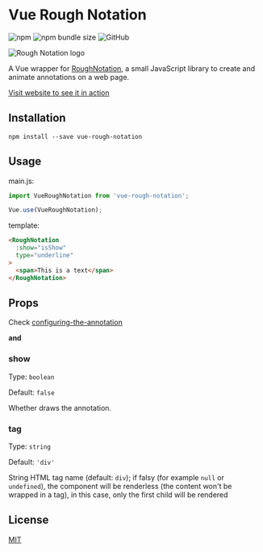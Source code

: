 # Vue Rough Notation

![npm](https://img.shields.io/npm/v/vue-rough-notation)
![npm bundle size](https://img.shields.io/bundlephobia/minzip/vue-rough-notation)
![GitHub](https://img.shields.io/github/license/Leecason/vue-rough-notation)

![Rough Notation logo](https://roughnotation.com/images/social.png)

A Vue wrapper for [RoughNotation](https://roughnotation.com/), a small JavaScript library to create and animate annotations on a web page.

[Visit website to see it in action](https://roughnotation.com/)

## Installation

```shell
npm install --save vue-rough-notation
```

## Usage

main.js:

```js
import VueRoughNotation from 'vue-rough-notation';

Vue.use(VueRoughNotation);
```

template:

```html
<RoughNotation
  :show="isShow"
  type="underline"
>
  <span>This is a text</span>
</RoughNotation>
```

## Props

Check [configuring-the-annotation](https://github.com/pshihn/rough-notation#configuring-the-annotation)

**and**

### show

Type: `boolean`

Default: `false`

Whether draws the annotation.

### tag

Type: `string`

Default: `'div'`

String HTML tag name (default: `div`); if falsy (for example `null` or `undefined`), the component will be renderless (the content won't be wrapped in a tag), in this case, only the first child will be rendered

## License

[MIT](https://github.com/Leecason/vue-rough-notation/blob/master/LICENSE)
